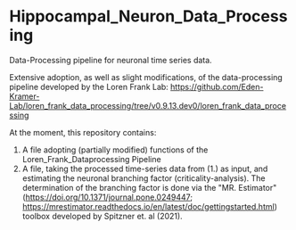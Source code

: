 # Hippocampal_Neuron_Data_Processing

Data-Processing pipeline for neuronal time series data.

Extensive adoption, as well as slight modifications, of the data-processing pipeline developed by the Loren Frank Lab:
https://github.com/Eden-Kramer-Lab/loren_frank_data_processing/tree/v0.9.13.dev0/loren_frank_data_processing

At the moment, this repository contains:
1. A file adopting (partially modified) functions of the Loren_Frank_Dataprocessing Pipeline
2. A file, taking the processed time-series data from (1.) as input, and estimating the neuronal branching factor (criticality-analysis). The determination
   of the branching factor is done via the "MR. Estimator" (https://doi.org/10.1371/journal.pone.0249447; https://mrestimator.readthedocs.io/en/latest/doc/gettingstarted.html)
   toolbox developed by Spitzner et. al (2021).
   
